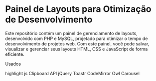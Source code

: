 # Painel de Layouts para Otimização de Desenvolvimento
Este repositório contém um painel de gerenciamento de layouts, desenvolvido com PHP e MySQL, projetado para otimizar o tempo de desenvolvimento de projetos web. Com este painel, você pode salvar, visualizar e gerenciar seus layouts HTML, CSS e JavaScript de forma eficiente.


Usados 

highlight js
Clipboard API
jQuery
Toastr
CodeMirror
Owl Carousel
